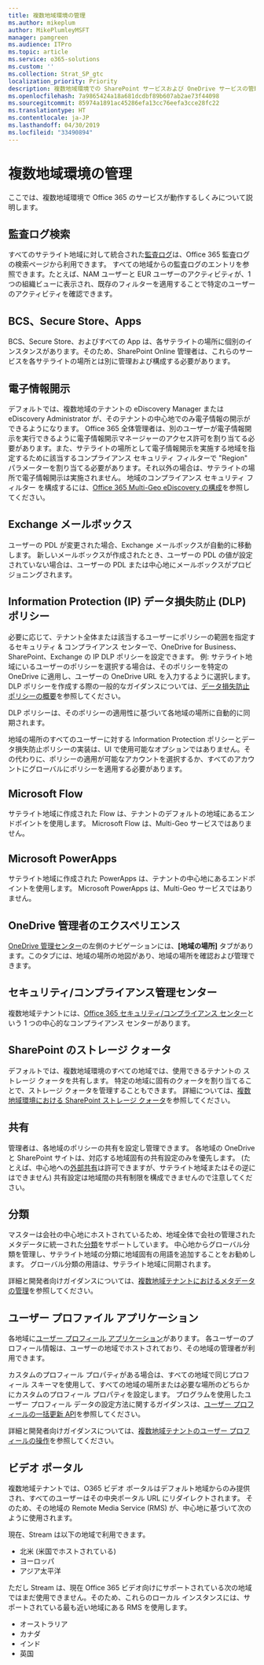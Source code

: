 ```yaml
---
title: 複数地域環境の管理
ms.author: mikeplum
author: MikePlumleyMSFT
manager: pamgreen
ms.audience: ITPro
ms.topic: article
ms.service: o365-solutions
ms.custom: ''
ms.collection: Strat_SP_gtc
localization_priority: Priority
description: 複数地域環境での SharePoint サービスおよび OneDrive サービスの管理について説明します。
ms.openlocfilehash: 7a9865424a18a681dcdbf89b607ab2ae73f44098
ms.sourcegitcommit: 85974a1891ac45286efa13cc76eefa3cce28fc22
ms.translationtype: HT
ms.contentlocale: ja-JP
ms.lasthandoff: 04/30/2019
ms.locfileid: "33490894"
---
```

# <a name="administering-a-multi-geo-environment"></a>複数地域環境の管理

ここでは、複数地域環境で Office 365 のサービスが動作するしくみについて説明します。

## <a name="audit-log-search"></a>監査ログ検索

すべてのサテライト地域に対して統合された[監査ログ](https://support.office.com/article/0d4d0f35-390b-4518-800e-0c7ec95e946c)は、Office 365 監査ログの検索ページから利用できます。 すべての地域からの監査ログのエントリを参照できます。たとえば、NAM ユーザーと EUR ユーザーのアクティビティが、1 つの組織ビューに表示され、既存のフィルターを適用することで特定のユーザーのアクティビティを確認できます。

## <a name="bcs-secure-store-apps"></a>BCS、Secure Store、Apps

BCS、Secure Store、およびすべての App は、各サテライトの場所に個別のインスタンスがあります。そのため、SharePoint Online 管理者は、これらのサービスを各サテライトの場所とは別に管理および構成する必要があります。

## <a name="ediscovery"></a>電子情報開示 

デフォルトでは、複数地域のテナントの eDiscovery Manager またはeDiscovery Administrator が、そのテナントの中心地でのみ電子情報の開示ができるようになります。 Office 365 全体管理者は、別のユーザーが電子情報開示を実行できるように電子情報開示マネージャーのアクセス許可を割り当てる必要があります。また、サテライトの場所として電子情報開示を実施する地域を指定するために該当するコンプライアンス セキュリティ フィルターで "Region" パラメーターを割り当てる必要があります。それ以外の場合は、サテライトの場所で電子情報開示は実施されません。 地域のコンプライアンス セキュリティ フィルター を構成するには、[Office 365 Multi-Geo eDiscovery の構成](multi-geo-ediscovery-configuration.md)を参照してください。

## <a name="exchange-mailboxes"></a>Exchange メールボックス

ユーザーの PDL が変更された場合、Exchange メールボックスが自動的に移動します。 新しいメールボックスが作成されたとき、ユーザーの PDL の値が設定されていない場合は、ユーザーの PDL または中心地にメールボックスがプロビジョニングされます。

## <a name="information-protection-ip-data-loss-prevention-dlp-policy"></a>Information Protection (IP) データ損失防止 (DLP) ポリシー

必要に応じて、テナント全体または該当するユーザーにポリシーの範囲を指定するセキュリティ & コンプライアンス センターで、OneDrive for Business、SharePoint、Exchange の IP DLP ポリシーを設定できます。 例: サテライト地域にいるユーザーのポリシーを選択する場合は、そのポリシーを特定の OneDrive に適用し、ユーザーの OneDrive URL を入力するように選択します。 DLP ポリシーを作成する際の一般的なガイダンスについては、[データ損失防止ポリシーの概要](https://support.office.com/article/1966b2a7-d1e2-4d92-ab61-42efbb137f5e)を参照してください。

DLP ポリシーは、そのポリシーの適用性に基づいて各地域の場所に自動的に同期されます。

地域の場所のすべてのユーザーに対する Information Protection ポリシーとデータ損失防止ポリシーの実装は、UI で使用可能なオプションではありません。その代わりに、ポリシーの適用が可能なアカウントを選択するか、すべてのアカウントにグローバルにポリシーを適用する必要があります。

## <a name="microsoft-flow"></a>Microsoft Flow

サテライト地域に作成された Flow は、テナントのデフォルトの地域にあるエンドポイントを使用します。  Microsoft Flow は、Multi-Geo サービスではありません。 

## <a name="microsoft-powerapps"></a>Microsoft PowerApps

サテライト地域に作成された PowerApps は、テナントの中心地にあるエンドポイントを使用します。 Microsoft PowerApps は、Multi-Geo サービスではありません。 

## <a name="onedrive-administrator-experience"></a>OneDrive 管理者のエクスペリエンス

[OneDrive 管理センター](https://admin.onedrive.com)の左側のナビゲーションには、**[地域の場所]** タブがあります。このタブには、地域の場所の地図があり、地域の場所を確認および管理できます。

## <a name="security-and-compliance-admin-center"></a>セキュリティ/コンプライアンス管理センター

複数地域テナントには、[Office 365 セキュリティ/コンプライアンス センター](https://protection.office.com/?rfr=AdminCenter\#/homepage)という 1 つの中心的なコンプライアンス センターがあります。

## <a name="sharepoint-storage-quota"></a>SharePoint のストレージ クォータ

デフォルトでは、複数地域環境のすべての地域では、使用できるテナントの ストレージ クォータを共有します。  特定の地域に固有のクォータを割り当てることで、ストレージ クォータを管理することもできます。 詳細については、[複数地域環境における SharePoint ストレージ クォータ](sharepoint-multi-geo-storage-quota.md)を参照してください。

## <a name="sharing"></a>共有

管理者は、各地域のポリシーの共有を設定し管理できます。 各地域の OneDrive と SharePoint サイトは、対応する地域固有の共有設定のみを優先します。 (たとえば、中心地への[外部共有](https://support.office.com/article/C8A462EB-0723-4B0B-8D0A-70FEAFE4BE85)は許可できますが、サテライト地域またはその逆にはできません) 共有設定は地域間の共有制限を構成できませんので注意してください。

## <a name="taxonomy"></a>分類

マスターは会社の中心地にホストされているため、地域全体で会社の管理されたメタデータに統一された[分類](https://docs.microsoft.com/sharepoint/managed-metadata)をサポートしています。 中心地からグローバル分類を管理し、サテライト地域の分類に地域固有の用語を追加することをお勧めします。 グローバル分類の用語は、サテライト地域に同期されます。

詳細と開発者向けガイダンスについては、[複数地域テナントにおけるメタデータの管理](https://docs.microsoft.com/sharepoint/dev/solution-guidance/multigeo-managedmetadata)を参照してください。

## <a name="user-profile-application"></a>ユーザー プロファイル アプリケーション

各地域に[ユーザー プロフィール アプリケーション](https://docs.microsoft.com/sharepoint/manage-user-profiles)があります。 各ユーザーのプロフィール情報は、ユーザーの地域でホストされており、その地域の管理者が利用できます。

カスタムのプロフィール プロパティがある場合は、すべての地域で同じプロフィール スキーマを使用して、すべての地域の場所または必要な場所のどちらかにカスタムのプロフィール プロパティを設定します。 プログラムを使用したユーザー プロフィール データの設定方法に関するガイダンスは、[ユーザー プロフィールの一括更新 API](https://docs.microsoft.com/sharepoint/dev/solution-guidance/bulk-user-profile-update-api-for-sharepoint-online)を参照してください。

詳細と開発者向けガイダンスについては、[複数地域テナントのユーザー プロフィールの操作](https://docs.microsoft.com/sharepoint/dev/solution-guidance/multigeo-userprofileexperience)を参照してください。

## <a name="video-portal"></a>ビデオ ポータル

複数地域テナントでは、O365 ビデオ ポータルはデフォルト地域からのみ提供され、すべてのユーザーはその中央ポータル URL にリダイレクトされます。 そのため、その地域の Remote Media Service (RMS) が、中心地に基づいて次のように使用されます。

現在、Stream は以下の地域で利用できます。

- 北米 (米国でホストされている) 
- ヨーロッパ
- アジア太平洋

ただし Stream は、現在 Office 365 ビデオ向けにサポートされている次の地域ではまだ使用できません。そのため、これらのローカル インスタンスには、サポートされている最も近い地域にある RMS を使用します。

- オーストラリア
- カナダ
- インド
- 英国

